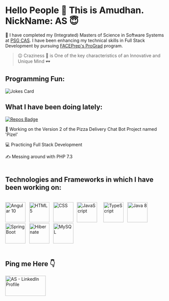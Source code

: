 # Hello People :handshake: This is Amudhan. NickName: AS 😇

🙋‍ I have completed my (Integrated) Masters of Science in Software Systems at <a href="https://www.psgcas.ac.in/" target="_blank">PSG CAS</a>. I have been enhancing my technical skills in Full Stack Development by pursuing <a href="https://www.faceprep.in/prograd/">FACEPrep's ProGrad</a> program. <br/>

> 😉 Craziness :zany_face: is One of the key characteristics of an Innovative and Unique Mind :dark_sunglasses:

## Programming Fun:
![Jokes Card](https://readme-jokes.vercel.app/api)

## What I have been doing lately:

[![Repos Badge](https://badges.pufler.dev/repos/AS-2K20)](https://badges.pufler.dev)

🤠 Working on the Version 2 of the Pizza Delivery Chat Bot Project named 'Pizel'

:computer: Practicing Full Stack Development 

✍ Messing around with PHP 7.3
<br/><br/>
## Technologies and Frameworks in which I have been working on:
<br/>
<a href="https://angular.io/" target="_blank"><img title="Angular 10" height="64" width="64" src="https://cdn.svgporn.com/logos/angular-icon.svg" /></a>&nbsp;&nbsp;&nbsp;<a href="https://www.w3schools.com/html/" target="_blank"><img title="HTML 5" height="64" width="64" src="https://cdn.svgporn.com/logos/html-5.svg" /></a>&nbsp;&nbsp;&nbsp;<a href="https://www.w3schools.com/css/" target="_blank"><img title="CSS" height="64" width="64" src="https://cdn.svgporn.com/logos/css-3.svg" /></a>&nbsp;&nbsp;&nbsp;<a href="https://www.javascript.com/" target="_blank"><img title="JavaScript" height="64" width="64" src="https://cdn.svgporn.com/logos/javascript.svg" /></a>&nbsp;&nbsp;&nbsp;&nbsp;&nbsp;<a href="https://www.typescriptlang.org/" target="_blank"><img title="TypeScript" height="64" width="64" src="https://cdn.svgporn.com/logos/typescript-icon.svg" /></a>&nbsp;&nbsp;&nbsp;<a href="https://www.java.com/en/download/help/java8.html" target="_blank"><img title="Java 8" height="64" width="64" src="https://cdn.svgporn.com/logos/java.svg" /></a>&nbsp;&nbsp;&nbsp;<a href="https://spring.io/projects/spring-boot#overview" target="_blank"><img title="Spring Boot" height="64" width="64" src="https://cdn.svgporn.com/logos/spring.svg" /></a>&nbsp;&nbsp;&nbsp;<a href="https://hibernate.org/orm/" target="_blank"><img title="Hibernate" height="64" width="64" src="https://cdn.svgporn.com/logos/hibernate.svg" /></a>&nbsp;&nbsp;&nbsp;<a href="https://www.mysql.com/" target="_blank"><img title="MySQL" height="64" width="64" src="https://cdn.svgporn.com/logos/mysql.svg" /></a><br/><br/>

## Ping me Here 👇 

<a href="https://www.linkedin.com/in/amudhan-b-712781116/" target="_blank"><img title="AS - LinkedIn Profile" height="64" width="128" src="https://cdn.svgporn.com/logos/linkedin.svg" /></a>


<!--
**AS-2K20/AS-2K20** is a ✨ _special_ ✨ repository because its `README.md` (this file) appears on your GitHub profile.

Here are some ideas to get you started:

- 🔭 I’m currently working on Angular and Java 8
- 🌱 I’m currently learning Full Stack Development
- 👯 I’m looking to collaborate on ...
- 🤔 I’m looking for help with ...
- 💬 Ask me about ...
- 📫 How to reach me: 
- 😄 Pronouns: ...
- ⚡ Fun fact: Craziness :zany_face: is one of the by-products of Innovation :dark_sunglasses:
-->
